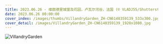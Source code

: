 ```yaml
---
title: 2023.06.26 - 维朗德里城堡及花园，卢瓦尔河谷，法国 (© VLADJ55/Shutterstock)
date: 2023.06.26 00:00:00
cover_index: /images/thumbs/VillandryGarden_ZH-CN6140359139_533x300.jpg
cover_detail: /images/VillandryGarden_ZH-CN6140359139_1920x1080.jpg
---
```


![VillandryGarden](/images/VillandryGarden_ZH-CN6140359139_1920x1080.jpg)
